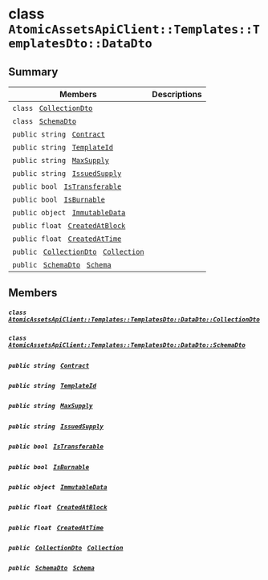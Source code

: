 # class `AtomicAssetsApiClient::Templates::TemplatesDto::DataDto` 

## Summary

 Members                                | Descriptions                                
----------------------------------------|---------------------------------------------
`class ` [`CollectionDto`](.github/workflows/documentation/md/AtomicAssetsApiClient--Templates--TemplatesDto--DataDto--CollectionDto.md#class_atomic_assets_api_client_1_1_templates_1_1_templates_dto_1_1_data_dto_1_1_collection_dto)        | 
`class ` [`SchemaDto`](.github/workflows/documentation/md/AtomicAssetsApiClient--Templates--TemplatesDto--DataDto--SchemaDto.md#class_atomic_assets_api_client_1_1_templates_1_1_templates_dto_1_1_data_dto_1_1_schema_dto)        | 
`public string ` [`Contract`](#class_atomic_assets_api_client_1_1_templates_1_1_templates_dto_1_1_data_dto_1a9b4baf8484b98d89513d7776a8877d0e) | 
`public string ` [`TemplateId`](#class_atomic_assets_api_client_1_1_templates_1_1_templates_dto_1_1_data_dto_1a5c685b09e3b7fae8be2d38c8f4803549) | 
`public string ` [`MaxSupply`](#class_atomic_assets_api_client_1_1_templates_1_1_templates_dto_1_1_data_dto_1a4dd50194618fac55b4d08b6c93724a32) | 
`public string ` [`IssuedSupply`](#class_atomic_assets_api_client_1_1_templates_1_1_templates_dto_1_1_data_dto_1a3cb7f0ff4cebaec1e75ad6a8a0fbc944) | 
`public bool ` [`IsTransferable`](#class_atomic_assets_api_client_1_1_templates_1_1_templates_dto_1_1_data_dto_1af193dfdfe992e25387876223bef24d71) | 
`public bool ` [`IsBurnable`](#class_atomic_assets_api_client_1_1_templates_1_1_templates_dto_1_1_data_dto_1a6b36b33f1018f4f87a1f2f6d3e7ce888) | 
`public object ` [`ImmutableData`](#class_atomic_assets_api_client_1_1_templates_1_1_templates_dto_1_1_data_dto_1a9fed56023309e1abafab5d3a66612ffd) | 
`public float ` [`CreatedAtBlock`](#class_atomic_assets_api_client_1_1_templates_1_1_templates_dto_1_1_data_dto_1a0caa720646d595f07067fcc6c44a4b2e) | 
`public float ` [`CreatedAtTime`](#class_atomic_assets_api_client_1_1_templates_1_1_templates_dto_1_1_data_dto_1a14bdb6268c108cfc8647325d8aff2078) | 
`public ` [`CollectionDto`](.github/workflows/documentation/md/AtomicAssetsApiClient--Templates--TemplatesDto--DataDto--CollectionDto.md#class_atomic_assets_api_client_1_1_templates_1_1_templates_dto_1_1_data_dto_1_1_collection_dto)` ` [`Collection`](#class_atomic_assets_api_client_1_1_templates_1_1_templates_dto_1_1_data_dto_1ac6d9b0c1cef1d8ad020fa9b6fc1c3319) | 
`public ` [`SchemaDto`](.github/workflows/documentation/md/AtomicAssetsApiClient--Templates--TemplatesDto--DataDto--SchemaDto.md#class_atomic_assets_api_client_1_1_templates_1_1_templates_dto_1_1_data_dto_1_1_schema_dto)` ` [`Schema`](#class_atomic_assets_api_client_1_1_templates_1_1_templates_dto_1_1_data_dto_1ad93c55d7b2a8254b86543bda80750a31) | 

## Members

##### `class ` [`AtomicAssetsApiClient::Templates::TemplatesDto::DataDto::CollectionDto`](.github/workflows/documentation/md/AtomicAssetsApiClient--Templates--TemplatesDto--DataDto--CollectionDto.md#class_atomic_assets_api_client_1_1_templates_1_1_templates_dto_1_1_data_dto_1_1_collection_dto) 

##### `class ` [`AtomicAssetsApiClient::Templates::TemplatesDto::DataDto::SchemaDto`](.github/workflows/documentation/md/AtomicAssetsApiClient--Templates--TemplatesDto--DataDto--SchemaDto.md#class_atomic_assets_api_client_1_1_templates_1_1_templates_dto_1_1_data_dto_1_1_schema_dto) 

##### `public string ` [`Contract`](#class_atomic_assets_api_client_1_1_templates_1_1_templates_dto_1_1_data_dto_1a9b4baf8484b98d89513d7776a8877d0e) 

##### `public string ` [`TemplateId`](#class_atomic_assets_api_client_1_1_templates_1_1_templates_dto_1_1_data_dto_1a5c685b09e3b7fae8be2d38c8f4803549) 

##### `public string ` [`MaxSupply`](#class_atomic_assets_api_client_1_1_templates_1_1_templates_dto_1_1_data_dto_1a4dd50194618fac55b4d08b6c93724a32) 

##### `public string ` [`IssuedSupply`](#class_atomic_assets_api_client_1_1_templates_1_1_templates_dto_1_1_data_dto_1a3cb7f0ff4cebaec1e75ad6a8a0fbc944) 

##### `public bool ` [`IsTransferable`](#class_atomic_assets_api_client_1_1_templates_1_1_templates_dto_1_1_data_dto_1af193dfdfe992e25387876223bef24d71) 

##### `public bool ` [`IsBurnable`](#class_atomic_assets_api_client_1_1_templates_1_1_templates_dto_1_1_data_dto_1a6b36b33f1018f4f87a1f2f6d3e7ce888) 

##### `public object ` [`ImmutableData`](#class_atomic_assets_api_client_1_1_templates_1_1_templates_dto_1_1_data_dto_1a9fed56023309e1abafab5d3a66612ffd) 

##### `public float ` [`CreatedAtBlock`](#class_atomic_assets_api_client_1_1_templates_1_1_templates_dto_1_1_data_dto_1a0caa720646d595f07067fcc6c44a4b2e) 

##### `public float ` [`CreatedAtTime`](#class_atomic_assets_api_client_1_1_templates_1_1_templates_dto_1_1_data_dto_1a14bdb6268c108cfc8647325d8aff2078) 

##### `public ` [`CollectionDto`](.github/workflows/documentation/md/AtomicAssetsApiClient--Templates--TemplatesDto--DataDto--CollectionDto.md#class_atomic_assets_api_client_1_1_templates_1_1_templates_dto_1_1_data_dto_1_1_collection_dto)` ` [`Collection`](#class_atomic_assets_api_client_1_1_templates_1_1_templates_dto_1_1_data_dto_1ac6d9b0c1cef1d8ad020fa9b6fc1c3319) 

##### `public ` [`SchemaDto`](.github/workflows/documentation/md/AtomicAssetsApiClient--Templates--TemplatesDto--DataDto--SchemaDto.md#class_atomic_assets_api_client_1_1_templates_1_1_templates_dto_1_1_data_dto_1_1_schema_dto)` ` [`Schema`](#class_atomic_assets_api_client_1_1_templates_1_1_templates_dto_1_1_data_dto_1ad93c55d7b2a8254b86543bda80750a31) 

